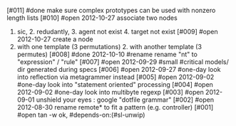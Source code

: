 [#011] #done make sure complex prototypes can be used with nonzero length lists
[#010] #open 2012-10-27 associate two nodes
  1. sic, 2. redudantly, 3. agent not exist 4. target not exist
[#009] #open 2012-10-27 create a node
  1. with one template (3 permutations) 2. with another template (3 permutes)
[#008] #done 2012-10-10 #rename rename "nt" to "expression" / "rule"
[#007] #open 2012-09-29 #small #critical models/ dir generated during specs
[#006] #open 2012-09-27 #one-day look into reflection via metagrammer instead
[#005] #open 2012-09-02 #one-day look into "statement oriented" processing
[#004] #open 2012-09-02 #one-day look into multibyte regexp
[#003] #open 2012-09-01 unshield your eyes : google "dotfile grammar"
[#002] #open 2012-08-30 rename remote* to fit a pattern (e.g. controller)
[#001] #open tan -w ok, #depends-on:(#sl-unwip)
